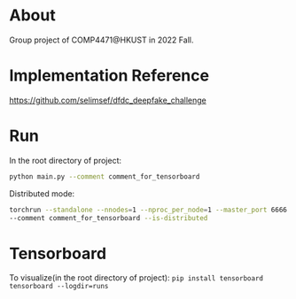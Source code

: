# About
Group project of COMP4471@HKUST in 2022 Fall.

# Implementation Reference
https://github.com/selimsef/dfdc_deepfake_challenge

# Run
In the root directory of project:
```bash
python main.py --comment comment_for_tensorboard
```

Distributed mode:
```bash
torchrun --standalone --nnodes=1 --nproc_per_node=1 --master_port 6666 main.py
--comment comment_for_tensorboard --is-distributed
```

# Tensorboard
To visualize(in the root directory of project):
`pip install tensorboard`
`tensorboard --logdir=runs`